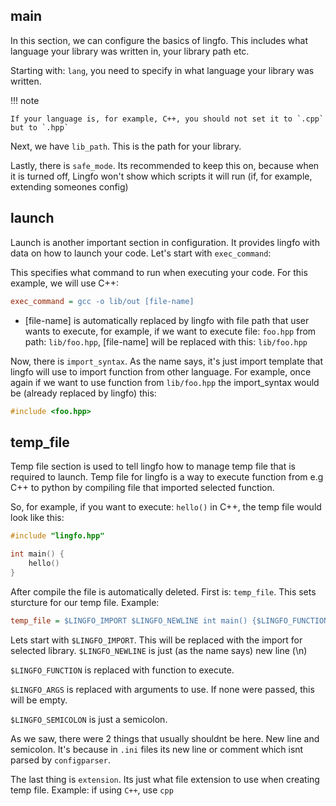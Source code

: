 ## main

In this section, we can configure the basics of lingfo. This includes what language your library was written in, your library path etc.

Starting with: `lang`, you need to specify in what language your library was written.

!!! note

    If your language is, for example, C++, you should not set it to `.cpp` but to `.hpp`

Next, we have `lib_path`. This is the path for your library.

Lastly, there is `safe_mode`. Its recommended to keep this on, because when it is turned off, Lingfo won't show which scripts it will run (if, for example, extending someones config)

## launch

Launch is another important section in configuration. It provides lingfo with data on how to launch your code. Let's start with `exec_command`:

This specifies what command to run when executing your code.
For this example, we will use C++:

```ini
exec_command = gcc -o lib/out [file-name]
```

- [file-name] is automatically replaced by lingfo with file path that user wants to execute, for example, if we want to execute file: `foo.hpp` from path: `lib/foo.hpp`, [file-name] will be replaced with this: `lib/foo.hpp`

Now, there is `import_syntax`. As the name says, it's just import template that lingfo will use to import function from other language. For example, once again if we want to use function from `lib/foo.hpp` the import_syntax would be (already replaced by lingfo) this:

```cpp
#include <foo.hpp>
```

## temp_file

Temp file section is used to tell lingfo how to manage temp file that is required to launch. Temp file for lingfo is a way to execute function from e.g C++ to python by compiling file that imported selected function.

So, for example, if you want to execute: `hello()` in C++, the temp file would look like this:

```cpp
#include "lingfo.hpp"

int main() {
    hello()
}
```

After compile the file is automatically deleted. First is: `temp_file`. This sets sturcture for our temp file. Example:

```ini
temp_file = $LINGFO_IMPORT $LINGFO_NEWLINE int main() {$LINGFO_FUNCTION($LINGFO_ARGS)$LINGFO_SEMICOLON}
```

Lets start with `$LINGFO_IMPORT`. This will be replaced with the import for selected library.
`$LINGFO_NEWLINE` is just (as the name says) new line (\n)

`$LINGFO_FUNCTION` is replaced with function to execute.

`$LINGFO_ARGS` is replaced with arguments to use. If none were passed, this will be empty.

`$LINGFO_SEMICOLON` is just a semicolon.

As we saw, there were 2 things that usually shouldnt be here. New line and semicolon. It's because in `.ini` files its new line or comment which isnt parsed by `configparser`.

The last thing is `extension`. Its just what file extension to use when creating temp file. Example: if using `C++`, use `cpp`
